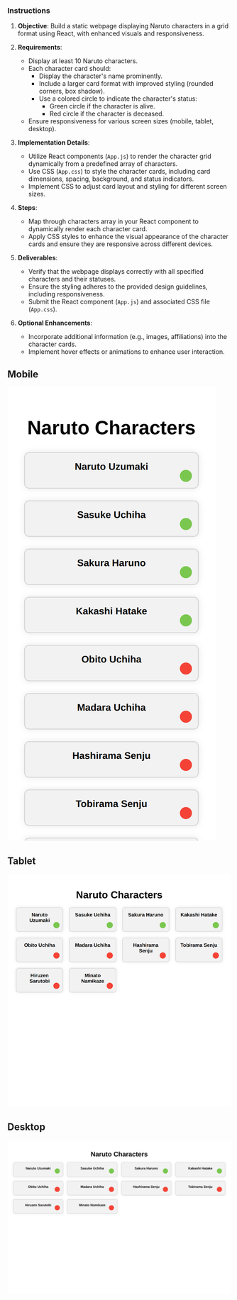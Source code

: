 ### Instructions

1. **Objective**: Build a static webpage displaying Naruto characters in a grid format using React, with enhanced visuals and responsiveness.

2. **Requirements**:

   - Display at least 10 Naruto characters.
   - Each character card should:
     - Display the character's name prominently.
     - Include a larger card format with improved styling (rounded corners, box shadow).
     - Use a colored circle to indicate the character's status:
       - Green circle if the character is alive.
       - Red circle if the character is deceased.
   - Ensure responsiveness for various screen sizes (mobile, tablet, desktop).

3. **Implementation Details**:

   - Utilize React components (`App.js`) to render the character grid dynamically from a predefined array of characters.
   - Use CSS (`App.css`) to style the character cards, including card dimensions, spacing, background, and status indicators.
   - Implement CSS to adjust card layout and styling for different screen sizes.

4. **Steps**:

   - Map through characters array in your React component to dynamically render each character card.
   - Apply CSS styles to enhance the visual appearance of the character cards and ensure they are responsive across different devices.

5. **Deliverables**:

   - Verify that the webpage displays correctly with all specified characters and their statuses.
   - Ensure the styling adheres to the provided design guidelines, including responsiveness.
   - Submit the React component (`App.js`) and associated CSS file (`App.css`).

6. **Optional Enhancements**:
   - Incorporate additional information (e.g., images, affiliations) into the character cards.
   - Implement hover effects or animations to enhance user interaction.

## Mobile
![mobile](/sitebuild/mobile.png)

## Tablet
![tablet](/sitebuild/tablet.png)

## Desktop
![desktop](/sitebuild/large.png)
